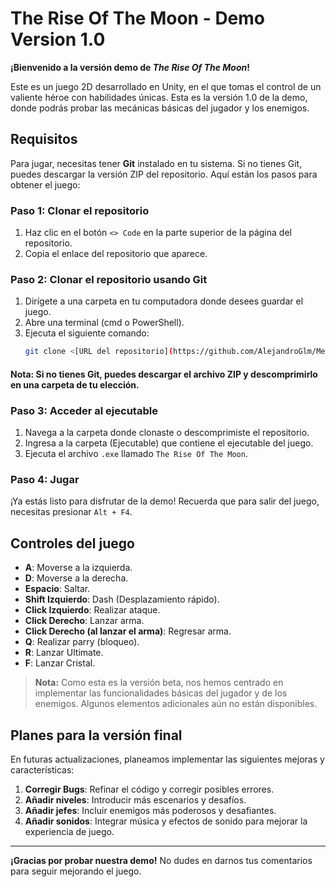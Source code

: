 # The Rise Of The Moon - Demo Version 1.0

**¡Bienvenido a la versión demo de *The Rise Of The Moon*!**

Este es un juego 2D desarrollado en Unity, en el que tomas el control de un valiente héroe con habilidades únicas. Esta es la versión 1.0 de la demo, donde podrás probar las mecánicas básicas del jugador y los enemigos.

## Requisitos

Para jugar, necesitas tener **Git** instalado en tu sistema. Si no tienes Git, puedes descargar la versión ZIP del repositorio. Aquí están los pasos para obtener el juego:

### Paso 1: Clonar el repositorio
1. Haz clic en el botón `<> Code` en la parte superior de la página del repositorio.
2. Copia el enlace del repositorio que aparece.

### Paso 2: Clonar el repositorio usando Git
1. Dirígete a una carpeta en tu computadora donde desees guardar el juego.
2. Abre una terminal (cmd o PowerShell).
3. Ejecuta el siguiente comando:
   ```bash
   git clone <[URL del repositorio](https://github.com/AlejandroGlm/Meztli.git)>
#### Nota: Si no tienes Git, puedes descargar el archivo ZIP y descomprimirlo en una carpeta de tu elección.

### Paso 3: Acceder al ejecutable
1. Navega a la carpeta donde clonaste o descomprimiste el repositorio.
2. Ingresa a la carpeta (Ejecutable) que contiene el ejecutable del juego.
3. Ejecuta el archivo `.exe` llamado `The Rise Of The Moon`.

### Paso 4: Jugar
¡Ya estás listo para disfrutar de la demo! Recuerda que para salir del juego, necesitas presionar `Alt + F4`.

## Controles del juego

- **A**: Moverse a la izquierda.
- **D**: Moverse a la derecha.
- **Espacio**: Saltar.
- **Shift Izquierdo**: Dash (Desplazamiento rápido).
- **Click Izquierdo**: Realizar ataque.
- **Click Derecho**: Lanzar arma.
- **Click Derecho (al lanzar el arma)**: Regresar arma.
- **Q**: Realizar parry (bloqueo).
- **R**: Lanzar Ultimate.
- **F**: Lanzar Cristal.

> **Nota:** Como esta es la versión beta, nos hemos centrado en implementar las funcionalidades básicas del jugador y de los enemigos. Algunos elementos adicionales aún no están disponibles.

## Planes para la versión final

En futuras actualizaciones, planeamos implementar las siguientes mejoras y características:

1. **Corregir Bugs**: Refinar el código y corregir posibles errores.
2. **Añadir niveles**: Introducir más escenarios y desafíos.
3. **Añadir jefes**: Incluir enemigos más poderosos y desafiantes.
4. **Añadir sonidos**: Integrar música y efectos de sonido para mejorar la experiencia de juego.

---

**¡Gracias por probar nuestra demo!** No dudes en darnos tus comentarios para seguir mejorando el juego.
